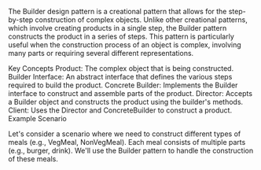 The Builder design pattern is a creational pattern that allows for the step-by-step construction of complex objects. Unlike other creational patterns, which involve creating products in a single step, the Builder pattern constructs the product in a series of steps. This pattern is particularly useful when the construction process of an object is complex, involving many parts or requiring several different representations.

Key Concepts
Product: The complex object that is being constructed.
Builder Interface: An abstract interface that defines the various steps required to build the product.
Concrete Builder: Implements the Builder interface to construct and assemble parts of the product.
Director: Accepts a Builder object and constructs the product using the builder's methods.
Client: Uses the Director and ConcreteBuilder to construct a product.
Example Scenario

Let's consider a scenario where we need to construct different types of meals (e.g., VegMeal, NonVegMeal). Each meal consists of multiple parts (e.g., burger, drink). We'll use the Builder pattern to handle the construction of these meals.